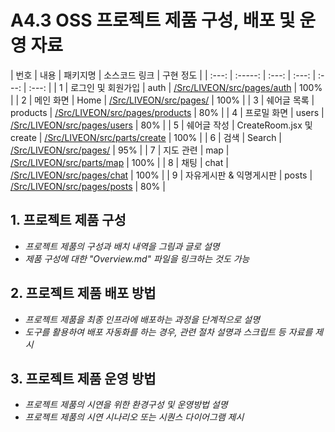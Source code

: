 # A4.3 OSS 프로젝트 제품 구성, 배포 및 운영 자료  

| 번호 | 내용 | 패키지명 | 소스코드 링크 | 구현 정도 |
| :---: | :-----: | :---: | :---: | :---: | :---: |
| 1    | 로그인 및 회원가입 | auth       | [/Src/LIVEON/src/pages/auth](/Src/LIVEON/src/pages/auth)                          | 100%    |
| 2    | 메인 화면 | Home       | [/Src/LIVEON/src/pages/](/Src/LIVEON/src/pages/Home.jsx)                          | 100%    |
| 3    | 쉐어글 목록 | products       | [/Src/LIVEON/src/pages/products](/Src/LIVEON/src/pages/products)                          | 80%    |
| 4    | 프로밀 화면 | users       | [/Src/LIVEON/src/pages/users](/Src/LIVEON/src/pages/users)                          | 80%    |
| 5    | 쉐어글 작성 | CreateRoom.jsx 및 create       | [/Src/LIVEON/src/parts/create](/Src/LIVEON/src/pages/create)                          | 100%    |
| 6    | 검색 | Search       | [/Src/LIVEON/src/pages/](/Src/LIVEON/src/pages/Search.jsx)                          | 95%    |
| 7    | 지도 관련 | map       | [/Src/LIVEON/src/parts/map](/Src/LIVEON/src/pages/map)                          | 100%    |
| 8    | 채팅 | chat       | [/Src/LIVEON/src/pages/chat](/Src/LIVEON/src/pages/chat)                          | 100%    |
| 9    | 자유게시판 & 익명게시판 | posts       | [/Src/LIVEON/src/pages/posts](/Src/LIVEON/src/pages/posts)                          | 80%    |



## 1. 프로젝트 제품 구성

- *프로젝트 제품의 구성과 배치 내역을 그림과 글로 설명*
- *제품 구성에 대한 "Overview.md" 파일을 링크하는 것도 가능*  
  
## 2. 프로젝트 제품 배포 방법  

- *프로젝트 제품을 최종 인프라에 배포하는 과정을 단계적으로 설명*
- *도구를 활용하여 배포 자동화를 하는 경우, 관련 절차 설명과 스크립트 등 자료를 제시*

## 3. 프로젝트 제품 운영 방법  

- *프로젝트 제품의 시연을 위한 환경구성 및 운영방법 설명*
- *프로젝트 제품의 시연 시나리오 또는 시퀀스 다이어그램 제시*  
